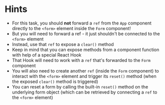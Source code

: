 # Hints

-   For this task, you should <b>not</b> forward a `ref` from the `App` component directly to the `<form>` element inside the `Form` component!
-   But you will need to forward a ref - it just shouldn't be connected to the `<form>` element
-   Instead, use that `ref` to expose a `clear()` method
-   Keep in mind that you can expose methods from a component function with help of a special React Hook
-   That Hook will need to work with a `ref` that's forwarded to the `Form` component
-   You will also need to create another `ref` (inside the `Form` component) to interact with the `<form>` element and trigger its `reset()` method (when the exposed `clear()` method is triggered)
-   You can reset a form by calling the built-in `reset()` method on the underlying form object (which can be retrieved by connecting a `ref` to the `<form>` element)
